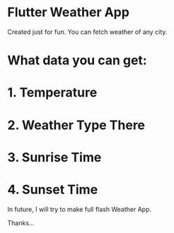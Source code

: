 # Flutter Weather App

Created just for fun. You can fetch weather of any city.

# What data you can get:
# 1. Temperature
# 2. Weather Type There
# 3. Sunrise Time
# 4. Sunset Time


In future, I will try to make full flash Weather App.

Thanks...
